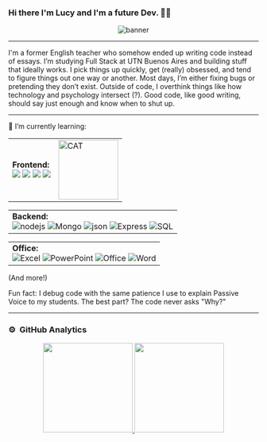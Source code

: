 ### Hi there I'm Lucy and I'm a future Dev. 👩‍💻

<div align="center">
  <img src="https://i.postimg.cc/ZnXhX4f2/Orange-Gradient-Modern-Geometric-Programmer-Profile-Linked-In-Banner.png" alt="banner" style="max-width:100%; height:auto;">
</div>


______________________________________________________________________________________________________________________________________________________________________________
I'm a former English teacher who somehow ended up writing code instead of essays. I’m studying Full Stack at UTN Buenos Aires and building stuff that ideally works. I pick things up quickly, get (really) obsessed, and tend to figure things out one way or another. Most days, I’m either fixing bugs or pretending they don’t exist. Outside of code, I overthink things like how technology and psychology intersect (?). Good code, like good writing, should say just enough and know when to shut up.






______________________________________________________________________________________________________________________________________________________________________________
🌱 I’m currently learning:


<table>
  <tr>
    <td>
      <strong>Frontend:</strong><br>
      <img src="https://img.shields.io/badge/HTML5-E34F26?style=flat&logo=html5&logoColor=white">
      <img src="https://img.shields.io/badge/CSS3-1572B6?style=flat&logo=css3&logoColor=white">
      <img src="https://img.shields.io/badge/React-20232A?style=flat&logo=react&logoColor=61DAFB">
      <img src="https://img.shields.io/badge/JavaScript-F7DF1E?style=flat&logo=javascript&logoColor=black">
    </td>
    <td>
      <img src="https://i.postimg.cc/HLF1PpV8/Chat-GPT-Image-Oct-26-2025-02-30-49-PM-removebg-preview.png"
           alt="CAT"
           width="120">
    </td>
  </tr>
</table>


<table>
  <tr>
    <td>
      <strong>Backend:</strong><br>
      <img src="https://img.shields.io/badge/Node.js-43853D?style=flat&logo=node.js&logoColor=white" alt="nodejs">
      <img src="https://img.shields.io/badge/MongoDB-4EA94B?style=flat&logo=mongodb&logoColor=white" alt="Mongo">
      <img src="https://img.shields.io/badge/json%20web%20tokens-323330?style=flat&logo=json-web-tokens&logoColor=pink" alt="json">
      <img src="https://img.shields.io/badge/Express.js-404D59?style=flat" alt="Express">
      <img src="https://img.shields.io/badge/MySQL-00000F?style=flat&logo=mysql&logoColor=white" alt="SQL">
    </td>
  </tr>
</table>


<table>
  <tr>
    <td>
      <strong>Office:</strong><br>
      <img src="https://img.shields.io/badge/Microsoft_Excel-217346?style=flat&logo=microsoft-excel&logoColor=white" alt="Excel">
      <img src="https://img.shields.io/badge/Microsoft_PowerPoint-B7472A?style=flat&logo=microsoft-powerpoint&logoColor=white" alt="PowerPoint">
      <img src="https://img.shields.io/badge/Microsoft_Office-D83B01?style=flat&logo=microsoft-office&logoColor=white" alt="Office">
      <img src="https://img.shields.io/badge/Microsoft_Word-2B579A?style=flat&logo=microsoft-word&logoColor=white" alt="Word">
    </td>
  </tr>
</table>

  
(And more!)

Fun fact: I debug code with the same patience I use to explain Passive Voice to my students. The best part? The code never asks "Why?"


______________________________________________________________________________________________________________________________________________________________________________
### ⚙️ &nbsp;GitHub Analytics

<p align="center">
<a href="https://github.com/Beautygeekone">
  <img height="180em" src="https://github-readme-stats-eight-theta.vercel.app/api?username=BeautyGeekOne&show_icons=true&theme=algolia&include_all_commits=true&count_private=true"/>
  <img height="180em" src="https://github-readme-stats-eight-theta.vercel.app/api/top-langs/?username=BeautyGeekOne&layout=compact&langs_count=8&theme=algolia"/>
</a>
</p>
